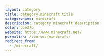 ```yaml
---
layout: category
title: category.minecraft.title
categoryname: minecraft
description: category.minecraft.description
color: bbe37b
website: https://www.minecraft.net/
permalink: /courses/minecraft/
redirect_from:
  - /minecraft/
---
```

